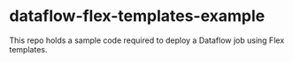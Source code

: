 # dataflow-flex-templates-example
This repo holds a sample code required to deploy a Dataflow job using Flex templates.
